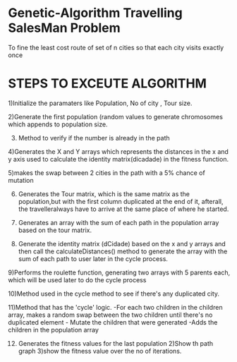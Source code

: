 # Genetic-Algorithm Travelling SalesMan Problem
To fine the least cost route of set of n cities so that each city visits exactly once
# STEPS TO EXCEUTE ALGORITHM


1)Initialize the paramaters like Population, No of city , Tour size.

2)Generate the first population (random  values to generate  chromosomes which appends to population size.

3) Method to verify if the number is already in the path

4)Generates the X and Y arrays which represents the distances in the x and y axis used to calculate the identity matrix(dicadade) in the fitness function.

5)makes the swap between 2 cities in the path with a 5% chance of mutation

6) Generates the Tour matrix, which is the same matrix as the population,but with the first column duplicated at the end of it, afterall, the travelleralways have to arrive at the same place of where he started.

7) Generates an array with the sum of each path in the population array  based on the tour matrix.

8) Generate the identity matrix (dCidade) based on the x and y arrays and then call the calculateDistances() method to generate the array with the sum of each path to user later in the cycle process.

9)Performs the roulette function, generating two arrays with 5 parents each, which will be used later to do the cycle process


10)Method used in the cycle method to see if there's any duplicated city.



11)Method that has the 'cycle' logic.
    -For each two children in the children array, makes a random swap between
        the two children until there's no duplicated element
    - Mutate the children that were generated
    -Adds the children in the population array



12) Generates the fitness values for the last population
   2)Show th path graph
   3)show the fitness value over the no of iterations.
